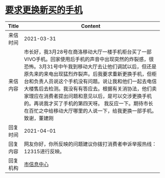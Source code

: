 # <a href="http://www.shangluo.gov.cn/zmhd/ldxxxx.jsp?urltype=leadermail.LeaderMailContentUrl&wbtreeid=1112&leadermailid=7085">要求更换新买的手机</a>
|Title|Content|
|:---:|---|
|来信时间|2021-03-31|
|来信内容|市长好，我3月28号在商洛移动大厅一楼手机柜台买了一部VIVO手机。回家使用后手机的声音中出现突然的炸裂感，很恐怖。3月31号中午我到移动大厅去让他们调試以后，但还是原先来的来电出现猛烈炸裂声。后我要求重新更换手机，但柜台和负责人员说这个手机没有问题。说让我和他们一起去电信大楼售后去检测。我没有有答应去。根据有关消协法，他们卖家理应在消费者提出问题和意见以后，是可以交涉更换手机的。再说我才买了手机的第四天呀。 我反应一下。期待市长在百忙之中给移动大厅哪里的人说一下，给我更换一部手机。 致谢，董建刚|
|回复时间|2021-04-01|
|回复内容|网友你好，你所反映的问题建议你拨打消费者申诉举报热线：12315进行反映。|
|回复机构|<a href="../../categories/agencies/市信息中心.md">市信息中心</a>|